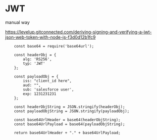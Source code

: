 # JWT

manual way

https://levelup.gitconnected.com/deriving-signing-and-verifying-a-jwt-json-web-token-with-node-js-f3d0d12b1fc9


```
    const base64 = require('base64url');

    const headerObj = {
        alg: 'RS256',
        typ: 'JWT'
    };
    
    const payloadObj = {
        iss: "client_id here",
        aud: "",
        sub: 'salesforce user',
        exp: 1231231231
    };
  
    const headerObjString = JSON.stringify(headerObj);
    const payloadObjString = JSON.stringify(payloadObj);

    const base64UrlHeader = base64(headerObjString);
    const base64UrlPayload = base64(payloadObjString);

    return base64UrlHeader + "." + base64UrlPayload;
```
